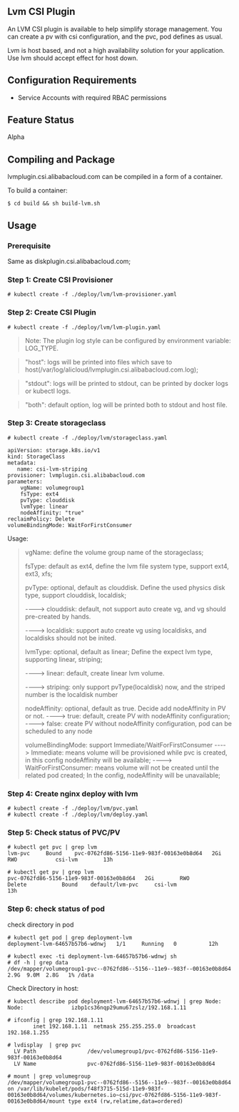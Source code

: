
## Lvm CSI Plugin


An LVM CSI plugin is available to help simplify storage management.
You can create a pv with csi configuration, and the pvc, pod defines as usual.

Lvm is host based, and not a high availability solution for your application. Use lvm should accept effect for host down.

## Configuration Requirements

* Service Accounts with required RBAC permissions

## Feature Status
Alpha

## Compiling and Package
lvmplugin.csi.alibabacloud.com can be compiled in a form of a container.

To build a container:
```
$ cd build && sh build-lvm.sh
```

## Usage

### Prerequisite
Same as diskplugin.csi.alibabacloud.com;


### Step 1: Create CSI Provisioner
```
# kubectl create -f ./deploy/lvm/lvm-provisioner.yaml
```

### Step 2: Create CSI Plugin
```
# kubectl create -f ./deploy/lvm/lvm-plugin.yaml
```

> Note: The plugin log style can be configured by environment variable: LOG_TYPE.

> "host": logs will be printed into files which save to host(/var/log/alicloud/lvmplugin.csi.alibabacloud.com.log);

> "stdout": logs will be printed to stdout, can be printed by docker logs or kubectl logs.

> "both": default option, log will be printed both to stdout and host file.

### Step 3: Create storageclass
```
# kubectl create -f ./deploy/lvm/storageclass.yaml
```

```
apiVersion: storage.k8s.io/v1
kind: StorageClass
metadata:
   name: csi-lvm-striping
provisioner: lvmplugin.csi.alibabacloud.com
parameters:
    vgName: volumegroup1
    fsType: ext4
    pvType: clouddisk
    lvmType: linear
    nodeAffinity: "true"
reclaimPolicy: Delete
volumeBindingMode: WaitForFirstConsumer
```
Usage:

> vgName: define the volume group name of the storageclass;
>
> fsType: default as ext4, define the lvm file system type, support ext4, ext3, xfs;
>
> pvType: optional, default as clouddisk. Define the used physics disk type, support clouddisk, localdisk;
>
> ----> clouddisk: default, not support auto create vg, and vg should pre-created by hands.
>
> ----> localdisk: support auto create vg using localdisks, and localdisks should not be inited.
>
> lvmType: optional, default as linear; Define the expect lvm type, supporting linear, striping;
>
> ----> linear: default, create linear lvm volume.
>
> ----> striping: only support pvType(localdisk) now, and the striped number is the localdisk number
>
> nodeAffinity: optional, default as true. Decide add nodeAffinity in PV or not.
> ----> true: default, create PV with nodeAffinity configuration;
> ----> false: create PV without nodeAffinity configuration, pod can be scheduled to any node
>
> volumeBindingMode: support Immediate/WaitForFirstConsumer
> ----> Immediate: means volume will be provisioned while pvc is created, in this config nodeAffinity will be available;
> ----> WaitForFirstConsumer: means volume will not be created until the related pod created; In the config, nodeAffinity will be unavailable;

### Step 4: Create nginx deploy with lvm
```
# kubectl create -f ./deploy/lvm/pvc.yaml
# kubectl create -f ./deploy/lvm/deploy.yaml
```

### Step 5: Check status of PVC/PV
```
# kubectl get pvc | grep lvm
lvm-pvc     Bound    pvc-0762fd86-5156-11e9-983f-00163e0b8d64   2Gi        RWO            csi-lvm        13h

# kubectl get pv | grep lvm
pvc-0762fd86-5156-11e9-983f-00163e0b8d64   2Gi        RWO            Delete           Bound    default/lvm-pvc     csi-lvm                 13h
```

### Step 6: check status of pod
check directory in pod

```
# kubectl get pod | grep deployment-lvm
deployment-lvm-64657b57b6-wdnwj   1/1     Running   0          12h

# kubectl exec -ti deployment-lvm-64657b57b6-wdnwj sh
# df -h | grep data
/dev/mapper/volumegroup1-pvc--0762fd86--5156--11e9--983f--00163e0b8d64  2.9G  9.0M  2.8G   1% /data

```
Check Directory in host:

```
# kubectl describe pod deployment-lvm-64657b57b6-wdnwj | grep Node:
Node:               izbp1cs36nqp29umu67zslz/192.168.1.11

# ifconfig | grep 192.168.1.11
        inet 192.168.1.11  netmask 255.255.255.0  broadcast 192.168.1.255

# lvdisplay  | grep pvc
  LV Path                /dev/volumegroup1/pvc-0762fd86-5156-11e9-983f-00163e0b8d64
  LV Name                pvc-0762fd86-5156-11e9-983f-00163e0b8d64
  
# mount | grep volumegroup
/dev/mapper/volumegroup1-pvc--0762fd86--5156--11e9--983f--00163e0b8d64 on /var/lib/kubelet/pods/f48f3715-515d-11e9-983f-00163e0b8d64/volumes/kubernetes.io~csi/pvc-0762fd86-5156-11e9-983f-00163e0b8d64/mount type ext4 (rw,relatime,data=ordered)

```
